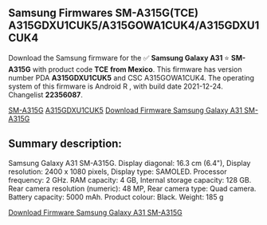 <h2>Samsung Firmwares SM-A315G(TCE) A315GDXU1CUK5/A315GOWA1CUK4/A315GDXU1CUK4</h2>
Download the Samsung firmware for the ✅ <strong>Samsung Galaxy A31 </strong> ⭐ <strong>SM-A315G</strong> with product code <strong>TCE</strong> <strong> from Mexico</strong>. This firmware has version number PDA <strong>A315GDXU1CUK5</strong> and CSC A315GOWA1CUK4. The operating system of this firmware is Android R , with build date 2021-12-24. Changelist <strong>22356087</strong>.

[SM-A315G](https://samfirm.shop/samsung/model/SM-A315G)
[A315GDXU1CUK5](https://samfirm.shop/samsung/pda/A315GDXU1CUK5)
[Download Firmware Samsung Galaxy A31 SM-A315G](https://samfirm.shop/samsung/firmware/485197)
<h2>Summary description:</h2>
<p>Samsung Galaxy A31 SM-A315G. Display diagonal: 16.3 cm (6.4"), Display resolution: 2400 x 1080 pixels, Display type: SAMOLED. Processor frequency: 2 GHz. RAM capacity: 4 GB, Internal storage capacity: 128 GB. Rear camera resolution (numeric): 48 MP, Rear camera type: Quad camera. Battery capacity: 5000 mAh. Product colour: Black. Weight: 185 g</p>


[Download Firmware Samsung Galaxy A31 SM-A315G](https://samfirm.shop/samsung/firmware/485197)
